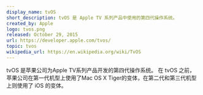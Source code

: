 ```yaml
---
display_name: tvOS
short_description: tvOS 是 Apple TV 系列产品中使用的第四代操作系统。
created_by: Apple
logo: tvos.png
released: October 29, 2015
url: https://developer.apple.com/tvos/
topic: tvos
wikipedia_url: https://en.wikipedia.org/wiki/TvOS
---
```

tvOS 是苹果公司为Apple TV系列产品开发的第四代操作系统。
在 tvOS 之前，苹果公司在第一代机型上使用了Mac OS X Tiger的变体，在第二代和第三代机型上则使用了 iOS 的变体。